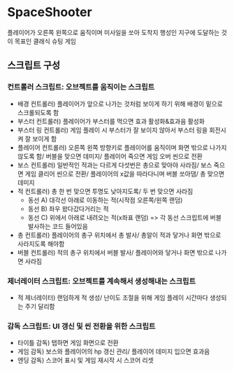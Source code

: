 # SpaceShooter
플레이어가 오른쪽 왼쪽으로 움직이며 미사일을 쏘아 도착지 행성인 지구에 도달하는 것이 목표인 클래식 슈팅 게임

## 스크립트 구성

### 컨트롤러 스크립트: 오브젝트를 움직이는 스크립트
- 배경 컨트롤러) 플레이어가 앞으로 나가는 것처럼 보이게 하기 위해 배경이 밑으로 스크롤되도록 함
- 부스터 컨트롤러) 플레이어가 부스터를 먹으면 효과 활성화&효과음 활성화
- 부스터 링 컨트롤러) 게임 플레이 시 부스터가 잘 보이지 않아서 부스터 링을 회전시켜 잘 보이게 함
- 플레이어 컨트롤러) 오른쪽 왼쪽 방향키로 플레이어를 움직이며 화면 밖으로 나가지 않도록 함/ 버블을 맞으면 데미지/ 플레이어 죽으면 게임 오버 씬으로 전환
- 보스 컨트롤러) 일반적인 적과는 다르게 다섯번은 총으로 맞아야 사라짐/ 보스 죽으면 게임 클리어 씬으로 전환/ 플레이어의 x값을 따라다니며 버블 쏘아댐/ 총 맞으면 데미지
- 적 컨트롤러) 총 한 번 맞으면 투명도 낮아지도록/ 두 번 맞으면 사라짐
  - 동선 A) 대각선 아래로 이동하는 적(시작점 오른쪽/왼쪽 랜덤)
  - 동선 B) 좌우 왔다갔다거리는 적
  - 동선 C) 위에서 아래로 내려오는 적(x좌표 랜덤)
    => 각 동선 스크립트에 버블 발사하는 코드 들어있음
- 총 컨트롤러) 플레이어의 총구 위치에서 총 발사/ 총알이 적과 닿거나 화면 밖으로 사라지도록 해야함
- 버블 컨트롤러) 적의 총구 위치에서 버블 발사/ 플레이어와 닿거나 화면 밖으로 나가면 사라짐

### 제너레이터 스크립트: 오브젝트를 계속해서 생성해내는 스크립트
- 적 제너레이터) 랜덤하게 적 생성/ 난이도 조절을 위해 게임 플레이 시간마다 생성되는 주기 달리함

### 감독 스크립트: UI 갱신 및 씬 전환을 위한 스크립트
- 타이틀 감독) 탭하면 게임 화면으로 전환
- 게임 감독) 보스와 플레이어의 hp 갱신 관리/ 플레이어 데미지 입으면 효과음
- 엔딩 감독) 스코어 표시 및 게임 재시작 시 스코어 리셋
